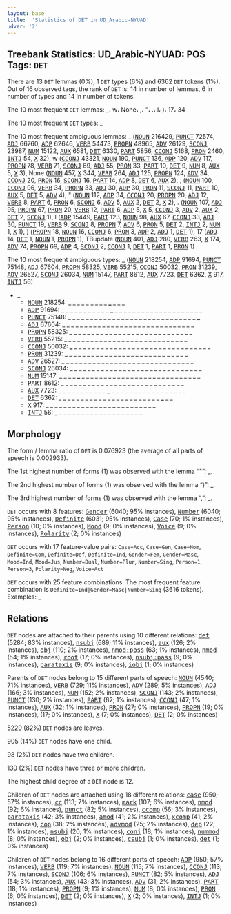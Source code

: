 ```yaml
---
layout: base
title:  'Statistics of DET in UD_Arabic-NYUAD'
udver: '2'
---
```


## Treebank Statistics: UD_Arabic-NYUAD: POS Tags: `DET`

There are 13 `DET` lemmas (0%), 1 `DET` types (6%) and 6362 `DET` tokens (1%).
Out of 16 observed tags, the rank of `DET` is: 14 in number of lemmas, 6 in number of types and 14 in number of tokens.

The 10 most frequent `DET` lemmas: _، w، None، ,، "، .، l، )، 17، 34

The 10 most frequent `DET` types:  _

The 10 most frequent ambiguous lemmas: _ (<tt><a href="ar_nyuad-pos-NOUN.html">NOUN</a></tt> 216429, <tt><a href="ar_nyuad-pos-PUNCT.html">PUNCT</a></tt> 72574, <tt><a href="ar_nyuad-pos-ADJ.html">ADJ</a></tt> 66760, <tt><a href="ar_nyuad-pos-ADP.html">ADP</a></tt> 62646, <tt><a href="ar_nyuad-pos-VERB.html">VERB</a></tt> 54473, <tt><a href="ar_nyuad-pos-PROPN.html">PROPN</a></tt> 48965, <tt><a href="ar_nyuad-pos-ADV.html">ADV</a></tt> 26129, <tt><a href="ar_nyuad-pos-SCONJ.html">SCONJ</a></tt> 23987, <tt><a href="ar_nyuad-pos-NUM.html">NUM</a></tt> 15122, <tt><a href="ar_nyuad-pos-AUX.html">AUX</a></tt> 6581, <tt><a href="ar_nyuad-pos-DET.html">DET</a></tt> 6330, <tt><a href="ar_nyuad-pos-PART.html">PART</a></tt> 5856, <tt><a href="ar_nyuad-pos-CCONJ.html">CCONJ</a></tt> 5168, <tt><a href="ar_nyuad-pos-PRON.html">PRON</a></tt> 2460, <tt><a href="ar_nyuad-pos-INTJ.html">INTJ</a></tt> 54, <tt><a href="ar_nyuad-pos-X.html">X</a></tt> 32), w (<tt><a href="ar_nyuad-pos-CCONJ.html">CCONJ</a></tt> 43321, <tt><a href="ar_nyuad-pos-NOUN.html">NOUN</a></tt> 190, <tt><a href="ar_nyuad-pos-PUNCT.html">PUNCT</a></tt> 136, <tt><a href="ar_nyuad-pos-ADP.html">ADP</a></tt> 120, <tt><a href="ar_nyuad-pos-ADV.html">ADV</a></tt> 117, <tt><a href="ar_nyuad-pos-PROPN.html">PROPN</a></tt> 78, <tt><a href="ar_nyuad-pos-VERB.html">VERB</a></tt> 71, <tt><a href="ar_nyuad-pos-SCONJ.html">SCONJ</a></tt> 69, <tt><a href="ar_nyuad-pos-ADJ.html">ADJ</a></tt> 55, <tt><a href="ar_nyuad-pos-PRON.html">PRON</a></tt> 33, <tt><a href="ar_nyuad-pos-PART.html">PART</a></tt> 10, <tt><a href="ar_nyuad-pos-DET.html">DET</a></tt> 9, <tt><a href="ar_nyuad-pos-NUM.html">NUM</a></tt> 8, <tt><a href="ar_nyuad-pos-AUX.html">AUX</a></tt> 5, <tt><a href="ar_nyuad-pos-X.html">X</a></tt> 3), None (<tt><a href="ar_nyuad-pos-NOUN.html">NOUN</a></tt> 457, <tt><a href="ar_nyuad-pos-X.html">X</a></tt> 344, <tt><a href="ar_nyuad-pos-VERB.html">VERB</a></tt> 264, <tt><a href="ar_nyuad-pos-ADJ.html">ADJ</a></tt> 125, <tt><a href="ar_nyuad-pos-PROPN.html">PROPN</a></tt> 124, <tt><a href="ar_nyuad-pos-ADV.html">ADV</a></tt> 34, <tt><a href="ar_nyuad-pos-CCONJ.html">CCONJ</a></tt> 20, <tt><a href="ar_nyuad-pos-PRON.html">PRON</a></tt> 16, <tt><a href="ar_nyuad-pos-SCONJ.html">SCONJ</a></tt> 16, <tt><a href="ar_nyuad-pos-PART.html">PART</a></tt> 14, <tt><a href="ar_nyuad-pos-ADP.html">ADP</a></tt> 8, <tt><a href="ar_nyuad-pos-DET.html">DET</a></tt> 6, <tt><a href="ar_nyuad-pos-AUX.html">AUX</a></tt> 2), , (<tt><a href="ar_nyuad-pos-NOUN.html">NOUN</a></tt> 100, <tt><a href="ar_nyuad-pos-CCONJ.html">CCONJ</a></tt> 96, <tt><a href="ar_nyuad-pos-VERB.html">VERB</a></tt> 34, <tt><a href="ar_nyuad-pos-PROPN.html">PROPN</a></tt> 33, <tt><a href="ar_nyuad-pos-ADJ.html">ADJ</a></tt> 30, <tt><a href="ar_nyuad-pos-ADP.html">ADP</a></tt> 30, <tt><a href="ar_nyuad-pos-PRON.html">PRON</a></tt> 11, <tt><a href="ar_nyuad-pos-SCONJ.html">SCONJ</a></tt> 11, <tt><a href="ar_nyuad-pos-PART.html">PART</a></tt> 10, <tt><a href="ar_nyuad-pos-AUX.html">AUX</a></tt> 5, <tt><a href="ar_nyuad-pos-DET.html">DET</a></tt> 5, <tt><a href="ar_nyuad-pos-ADV.html">ADV</a></tt> 4), " (<tt><a href="ar_nyuad-pos-NOUN.html">NOUN</a></tt> 112, <tt><a href="ar_nyuad-pos-ADP.html">ADP</a></tt> 34, <tt><a href="ar_nyuad-pos-CCONJ.html">CCONJ</a></tt> 20, <tt><a href="ar_nyuad-pos-PROPN.html">PROPN</a></tt> 20, <tt><a href="ar_nyuad-pos-ADJ.html">ADJ</a></tt> 12, <tt><a href="ar_nyuad-pos-VERB.html">VERB</a></tt> 8, <tt><a href="ar_nyuad-pos-PART.html">PART</a></tt> 6, <tt><a href="ar_nyuad-pos-PRON.html">PRON</a></tt> 6, <tt><a href="ar_nyuad-pos-SCONJ.html">SCONJ</a></tt> 6, <tt><a href="ar_nyuad-pos-ADV.html">ADV</a></tt> 5, <tt><a href="ar_nyuad-pos-AUX.html">AUX</a></tt> 2, <tt><a href="ar_nyuad-pos-DET.html">DET</a></tt> 2, <tt><a href="ar_nyuad-pos-X.html">X</a></tt> 2), . (<tt><a href="ar_nyuad-pos-NOUN.html">NOUN</a></tt> 107, <tt><a href="ar_nyuad-pos-ADJ.html">ADJ</a></tt> 95, <tt><a href="ar_nyuad-pos-PROPN.html">PROPN</a></tt> 67, <tt><a href="ar_nyuad-pos-PRON.html">PRON</a></tt> 20, <tt><a href="ar_nyuad-pos-VERB.html">VERB</a></tt> 12, <tt><a href="ar_nyuad-pos-PART.html">PART</a></tt> 6, <tt><a href="ar_nyuad-pos-ADP.html">ADP</a></tt> 5, <tt><a href="ar_nyuad-pos-X.html">X</a></tt> 5, <tt><a href="ar_nyuad-pos-CCONJ.html">CCONJ</a></tt> 3, <tt><a href="ar_nyuad-pos-ADV.html">ADV</a></tt> 2, <tt><a href="ar_nyuad-pos-AUX.html">AUX</a></tt> 2, <tt><a href="ar_nyuad-pos-DET.html">DET</a></tt> 2, <tt><a href="ar_nyuad-pos-SCONJ.html">SCONJ</a></tt> 1), l (<tt><a href="ar_nyuad-pos-ADP.html">ADP</a></tt> 15449, <tt><a href="ar_nyuad-pos-PART.html">PART</a></tt> 123, <tt><a href="ar_nyuad-pos-NOUN.html">NOUN</a></tt> 98, <tt><a href="ar_nyuad-pos-AUX.html">AUX</a></tt> 67, <tt><a href="ar_nyuad-pos-CCONJ.html">CCONJ</a></tt> 33, <tt><a href="ar_nyuad-pos-ADJ.html">ADJ</a></tt> 30, <tt><a href="ar_nyuad-pos-PUNCT.html">PUNCT</a></tt> 19, <tt><a href="ar_nyuad-pos-VERB.html">VERB</a></tt> 9, <tt><a href="ar_nyuad-pos-SCONJ.html">SCONJ</a></tt> 8, <tt><a href="ar_nyuad-pos-PROPN.html">PROPN</a></tt> 7, <tt><a href="ar_nyuad-pos-ADV.html">ADV</a></tt> 6, <tt><a href="ar_nyuad-pos-PRON.html">PRON</a></tt> 5, <tt><a href="ar_nyuad-pos-DET.html">DET</a></tt> 2, <tt><a href="ar_nyuad-pos-INTJ.html">INTJ</a></tt> 2, <tt><a href="ar_nyuad-pos-NUM.html">NUM</a></tt> 1, <tt><a href="ar_nyuad-pos-X.html">X</a></tt> 1), ) (<tt><a href="ar_nyuad-pos-PROPN.html">PROPN</a></tt> 18, <tt><a href="ar_nyuad-pos-NOUN.html">NOUN</a></tt> 16, <tt><a href="ar_nyuad-pos-CCONJ.html">CCONJ</a></tt> 6, <tt><a href="ar_nyuad-pos-PRON.html">PRON</a></tt> 3, <tt><a href="ar_nyuad-pos-ADP.html">ADP</a></tt> 2, <tt><a href="ar_nyuad-pos-ADJ.html">ADJ</a></tt> 1, <tt><a href="ar_nyuad-pos-DET.html">DET</a></tt> 1), 17 (<tt><a href="ar_nyuad-pos-ADJ.html">ADJ</a></tt> 14, <tt><a href="ar_nyuad-pos-DET.html">DET</a></tt> 1, <tt><a href="ar_nyuad-pos-NOUN.html">NOUN</a></tt> 1, <tt><a href="ar_nyuad-pos-PROPN.html">PROPN</a></tt> 1), TBupdate (<tt><a href="ar_nyuad-pos-NOUN.html">NOUN</a></tt> 401, <tt><a href="ar_nyuad-pos-ADJ.html">ADJ</a></tt> 280, <tt><a href="ar_nyuad-pos-VERB.html">VERB</a></tt> 263, <tt><a href="ar_nyuad-pos-X.html">X</a></tt> 174, <tt><a href="ar_nyuad-pos-ADV.html">ADV</a></tt> 74, <tt><a href="ar_nyuad-pos-PROPN.html">PROPN</a></tt> 69, <tt><a href="ar_nyuad-pos-ADP.html">ADP</a></tt> 4, <tt><a href="ar_nyuad-pos-SCONJ.html">SCONJ</a></tt> 2, <tt><a href="ar_nyuad-pos-CCONJ.html">CCONJ</a></tt> 1, <tt><a href="ar_nyuad-pos-DET.html">DET</a></tt> 1, <tt><a href="ar_nyuad-pos-PART.html">PART</a></tt> 1, <tt><a href="ar_nyuad-pos-PRON.html">PRON</a></tt> 1)

The 10 most frequent ambiguous types:  _ (<tt><a href="ar_nyuad-pos-NOUN.html">NOUN</a></tt> 218254, <tt><a href="ar_nyuad-pos-ADP.html">ADP</a></tt> 91694, <tt><a href="ar_nyuad-pos-PUNCT.html">PUNCT</a></tt> 75148, <tt><a href="ar_nyuad-pos-ADJ.html">ADJ</a></tt> 67604, <tt><a href="ar_nyuad-pos-PROPN.html">PROPN</a></tt> 58325, <tt><a href="ar_nyuad-pos-VERB.html">VERB</a></tt> 55215, <tt><a href="ar_nyuad-pos-CCONJ.html">CCONJ</a></tt> 50032, <tt><a href="ar_nyuad-pos-PRON.html">PRON</a></tt> 31239, <tt><a href="ar_nyuad-pos-ADV.html">ADV</a></tt> 26527, <tt><a href="ar_nyuad-pos-SCONJ.html">SCONJ</a></tt> 26034, <tt><a href="ar_nyuad-pos-NUM.html">NUM</a></tt> 15147, <tt><a href="ar_nyuad-pos-PART.html">PART</a></tt> 8612, <tt><a href="ar_nyuad-pos-AUX.html">AUX</a></tt> 7723, <tt><a href="ar_nyuad-pos-DET.html">DET</a></tt> 6362, <tt><a href="ar_nyuad-pos-X.html">X</a></tt> 917, <tt><a href="ar_nyuad-pos-INTJ.html">INTJ</a></tt> 56)


* _
  * <tt><a href="ar_nyuad-pos-NOUN.html">NOUN</a></tt> 218254: _ _ <b>_</b> _ _ _ <b>_</b> _ _ _ _ <b>_</b> _ _ _
  * <tt><a href="ar_nyuad-pos-ADP.html">ADP</a></tt> 91694: _ _ _ _ _ _ _ _ _ _ _ <b>_</b> _ _ _ _ _ _ _ _ _ _ _ _ _ _ _ _ _ _ _ _
  * <tt><a href="ar_nyuad-pos-PUNCT.html">PUNCT</a></tt> 75148: _ _ _ _ _ _ _ _ _ _ _ _ _ _ _ _ _ _ _ _ _ _ _ _ _ _ _ _ _ <b>_</b>
  * <tt><a href="ar_nyuad-pos-ADJ.html">ADJ</a></tt> 67604: _ _ _ _ _ _ _ _ _ _ _ _ _ _ _ _ _ _ _ _ _ _ _ _ _ <b>_</b> _ _ _ _ <b>_</b> _
  * <tt><a href="ar_nyuad-pos-PROPN.html">PROPN</a></tt> 58325: _ _ _ _ _ _ <b>_</b> <b>_</b> _ _ _ _ _ _ _ _ _ _ _ _ _ _ _ _ _ _ _ _ _ _
  * <tt><a href="ar_nyuad-pos-VERB.html">VERB</a></tt> 55215: _ <b>_</b> _ _ _ _ _ _ _ _ _ _ _ _ _ _ _ _ _ <b>_</b> _ _ _ _ _ _ _ _ _ _
  * <tt><a href="ar_nyuad-pos-CCONJ.html">CCONJ</a></tt> 50032: <b>_</b> _ _ _ _ _ _ _ _ _ _ _ _ _ _ _ _ _ _ _ _ _ _ _ _ _ _ _ _ _ _ _
  * <tt><a href="ar_nyuad-pos-PRON.html">PRON</a></tt> 31239: _ _ _ _ _ _ _ _ _ _ _ _ _ <b>_</b> _ _ _ _ _ _ _ _ _ _ <b>_</b> _ _ _ _ _
  * <tt><a href="ar_nyuad-pos-ADV.html">ADV</a></tt> 26527: _ _ _ _ _ _ _ _ _ _ <b>_</b> _ _ _ _ _ _ _ <b>_</b> _ _ _ _ _ _ _ _ _ _ _ _ _
  * <tt><a href="ar_nyuad-pos-SCONJ.html">SCONJ</a></tt> 26034: _ _ _ _ _ _ _ _ _ _ _ _ _ _ _ _ _ _ _ <b>_</b> _ _ _ _ _ _ <b>_</b> _ _ _ _ _
  * <tt><a href="ar_nyuad-pos-NUM.html">NUM</a></tt> 15147: _ _ _ _ <b>_</b> _ _ _ _ _ _ _ _ _ _ _ _ _ _ _ _ _ _ _ _ _ _ _ _ _ _ _
  * <tt><a href="ar_nyuad-pos-PART.html">PART</a></tt> 8612: _ _ _ _ _ _ _ _ _ _ _ _ _ _ _ _ _ _ <b>_</b> _ _ _ _ _ _ <b>_</b> _ _ _ _
  * <tt><a href="ar_nyuad-pos-AUX.html">AUX</a></tt> 7723: _ _ _ _ _ _ _ _ _ _ _ <b>_</b> _ _ _ _ _ _ _ _ _ _ _ _ _ _ _ _ _
  * <tt><a href="ar_nyuad-pos-DET.html">DET</a></tt> 6362: _ _ _ _ _ _ _ _ _ _ _ _ _ _ _ _ _ _ _ _ _ _ _ <b>_</b> _ _
  * <tt><a href="ar_nyuad-pos-X.html">X</a></tt> 917: _ _ _ _ _ _ _ _ _ _ _ _ _ _ _ <b>_</b> _ _ _ _ _ _ _ _ _
  * <tt><a href="ar_nyuad-pos-INTJ.html">INTJ</a></tt> 56: <b>_</b> _ _ _ _ _ _ _ _ _ _ _ _ _ _ _ _ _ _ _

## Morphology

The form / lemma ratio of `DET` is 0.076923 (the average of all parts of speech is 0.002933).

The 1st highest number of forms (1) was observed with the lemma “"”: _.

The 2nd highest number of forms (1) was observed with the lemma “)”: _.

The 3rd highest number of forms (1) was observed with the lemma “,”: _.

`DET` occurs with 8 features: <tt><a href="ar_nyuad-feat-Gender.html">Gender</a></tt> (6040; 95% instances), <tt><a href="ar_nyuad-feat-Number.html">Number</a></tt> (6040; 95% instances), <tt><a href="ar_nyuad-feat-Definite.html">Definite</a></tt> (6031; 95% instances), <tt><a href="ar_nyuad-feat-Case.html">Case</a></tt> (70; 1% instances), <tt><a href="ar_nyuad-feat-Person.html">Person</a></tt> (10; 0% instances), <tt><a href="ar_nyuad-feat-Mood.html">Mood</a></tt> (9; 0% instances), <tt><a href="ar_nyuad-feat-Voice.html">Voice</a></tt> (9; 0% instances), <tt><a href="ar_nyuad-feat-Polarity.html">Polarity</a></tt> (2; 0% instances)

`DET` occurs with 17 feature-value pairs: `Case=Acc`, `Case=Gen`, `Case=Nom`, `Definite=Com`, `Definite=Def`, `Definite=Ind`, `Gender=Fem`, `Gender=Masc`, `Mood=Ind`, `Mood=Jus`, `Number=Dual`, `Number=Plur`, `Number=Sing`, `Person=1`, `Person=3`, `Polarity=Neg`, `Voice=Act`

`DET` occurs with 25 feature combinations.
The most frequent feature combination is `Definite=Ind|Gender=Masc|Number=Sing` (3616 tokens).
Examples: _


## Relations

`DET` nodes are attached to their parents using 10 different relations: <tt><a href="ar_nyuad-dep-det.html">det</a></tt> (5284; 83% instances), <tt><a href="ar_nyuad-dep-nsubj.html">nsubj</a></tt> (689; 11% instances), <tt><a href="ar_nyuad-dep-aux.html">aux</a></tt> (126; 2% instances), <tt><a href="ar_nyuad-dep-obj.html">obj</a></tt> (110; 2% instances), <tt><a href="ar_nyuad-dep-nmod-poss.html">nmod:poss</a></tt> (63; 1% instances), <tt><a href="ar_nyuad-dep-nmod.html">nmod</a></tt> (54; 1% instances), <tt><a href="ar_nyuad-dep-root.html">root</a></tt> (17; 0% instances), <tt><a href="ar_nyuad-dep-nsubj-pass.html">nsubj:pass</a></tt> (9; 0% instances), <tt><a href="ar_nyuad-dep-parataxis.html">parataxis</a></tt> (9; 0% instances), <tt><a href="ar_nyuad-dep-iobj.html">iobj</a></tt> (1; 0% instances)

Parents of `DET` nodes belong to 15 different parts of speech: <tt><a href="ar_nyuad-pos-NOUN.html">NOUN</a></tt> (4540; 71% instances), <tt><a href="ar_nyuad-pos-VERB.html">VERB</a></tt> (729; 11% instances), <tt><a href="ar_nyuad-pos-ADV.html">ADV</a></tt> (289; 5% instances), <tt><a href="ar_nyuad-pos-ADJ.html">ADJ</a></tt> (166; 3% instances), <tt><a href="ar_nyuad-pos-NUM.html">NUM</a></tt> (152; 2% instances), <tt><a href="ar_nyuad-pos-SCONJ.html">SCONJ</a></tt> (143; 2% instances), <tt><a href="ar_nyuad-pos-PUNCT.html">PUNCT</a></tt> (130; 2% instances), <tt><a href="ar_nyuad-pos-PART.html">PART</a></tt> (62; 1% instances), <tt><a href="ar_nyuad-pos-CCONJ.html">CCONJ</a></tt> (47; 1% instances), <tt><a href="ar_nyuad-pos-AUX.html">AUX</a></tt> (32; 1% instances), <tt><a href="ar_nyuad-pos-PRON.html">PRON</a></tt> (27; 0% instances), <tt><a href="ar_nyuad-pos-PROPN.html">PROPN</a></tt> (19; 0% instances),  (17; 0% instances), <tt><a href="ar_nyuad-pos-X.html">X</a></tt> (7; 0% instances), <tt><a href="ar_nyuad-pos-DET.html">DET</a></tt> (2; 0% instances)

5229 (82%) `DET` nodes are leaves.

905 (14%) `DET` nodes have one child.

98 (2%) `DET` nodes have two children.

130 (2%) `DET` nodes have three or more children.

The highest child degree of a `DET` node is 12.

Children of `DET` nodes are attached using 18 different relations: <tt><a href="ar_nyuad-dep-case.html">case</a></tt> (950; 57% instances), <tt><a href="ar_nyuad-dep-cc.html">cc</a></tt> (113; 7% instances), <tt><a href="ar_nyuad-dep-mark.html">mark</a></tt> (107; 6% instances), <tt><a href="ar_nyuad-dep-nmod.html">nmod</a></tt> (92; 6% instances), <tt><a href="ar_nyuad-dep-punct.html">punct</a></tt> (82; 5% instances), <tt><a href="ar_nyuad-dep-ccomp.html">ccomp</a></tt> (56; 3% instances), <tt><a href="ar_nyuad-dep-parataxis.html">parataxis</a></tt> (42; 3% instances), <tt><a href="ar_nyuad-dep-amod.html">amod</a></tt> (41; 2% instances), <tt><a href="ar_nyuad-dep-xcomp.html">xcomp</a></tt> (41; 2% instances), <tt><a href="ar_nyuad-dep-cop.html">cop</a></tt> (38; 2% instances), <tt><a href="ar_nyuad-dep-advmod.html">advmod</a></tt> (25; 2% instances), <tt><a href="ar_nyuad-dep-dep.html">dep</a></tt> (22; 1% instances), <tt><a href="ar_nyuad-dep-nsubj.html">nsubj</a></tt> (20; 1% instances), <tt><a href="ar_nyuad-dep-conj.html">conj</a></tt> (18; 1% instances), <tt><a href="ar_nyuad-dep-nummod.html">nummod</a></tt> (8; 0% instances), <tt><a href="ar_nyuad-dep-obj.html">obj</a></tt> (2; 0% instances), <tt><a href="ar_nyuad-dep-csubj.html">csubj</a></tt> (1; 0% instances), <tt><a href="ar_nyuad-dep-det.html">det</a></tt> (1; 0% instances)

Children of `DET` nodes belong to 16 different parts of speech: <tt><a href="ar_nyuad-pos-ADP.html">ADP</a></tt> (950; 57% instances), <tt><a href="ar_nyuad-pos-VERB.html">VERB</a></tt> (119; 7% instances), <tt><a href="ar_nyuad-pos-NOUN.html">NOUN</a></tt> (115; 7% instances), <tt><a href="ar_nyuad-pos-CCONJ.html">CCONJ</a></tt> (113; 7% instances), <tt><a href="ar_nyuad-pos-SCONJ.html">SCONJ</a></tt> (106; 6% instances), <tt><a href="ar_nyuad-pos-PUNCT.html">PUNCT</a></tt> (82; 5% instances), <tt><a href="ar_nyuad-pos-ADJ.html">ADJ</a></tt> (54; 3% instances), <tt><a href="ar_nyuad-pos-AUX.html">AUX</a></tt> (43; 3% instances), <tt><a href="ar_nyuad-pos-ADV.html">ADV</a></tt> (31; 2% instances), <tt><a href="ar_nyuad-pos-PART.html">PART</a></tt> (18; 1% instances), <tt><a href="ar_nyuad-pos-PROPN.html">PROPN</a></tt> (9; 1% instances), <tt><a href="ar_nyuad-pos-NUM.html">NUM</a></tt> (8; 0% instances), <tt><a href="ar_nyuad-pos-PRON.html">PRON</a></tt> (6; 0% instances), <tt><a href="ar_nyuad-pos-DET.html">DET</a></tt> (2; 0% instances), <tt><a href="ar_nyuad-pos-X.html">X</a></tt> (2; 0% instances), <tt><a href="ar_nyuad-pos-INTJ.html">INTJ</a></tt> (1; 0% instances)


